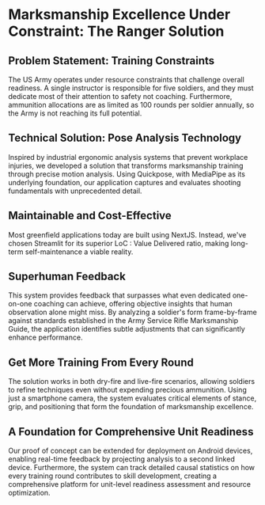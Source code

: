 # Marksmanship Excellence Under Constraint: The Ranger Solution

## Problem Statement: Training Constraints
The US Army operates under resource constraints that challenge overall readiness. A single instructor is responsible for five soldiers, and they must dedicate most of their attention to safety not coaching. Furthermore, ammunition allocations are as limited as 100 rounds per soldier annually, so the Army is not reaching its full potential.

## Technical Solution: Pose Analysis Technology
Inspired by industrial ergonomic analysis systems that prevent workplace injuries, we developed a solution that transforms marksmanship training through precise motion analysis. Using Quickpose, with MediaPipe as its underlying foundation, our application captures and evaluates shooting fundamentals with unprecedented detail. 

## Maintainable and Cost-Effective
Most greenfield applications today are built using NextJS. Instead, we've chosen Streamlit for its superior LoC : Value Delivered ratio, making long-term self-maintenance a viable reality.

## Superhuman Feedback
This system provides feedback that surpasses what even dedicated one-on-one coaching can achieve, offering objective insights that human observation alone might miss. By analyzing a soldier's form frame-by-frame against standards established in the Army Service Rifle Marksmanship Guide, the application identifies subtle adjustments that can significantly enhance performance.

## Get More Training From Every Round
The solution works in both dry-fire and live-fire scenarios, allowing soldiers to refine techniques even without expending precious ammunition. Using just a smartphone camera, the system evaluates critical elements of stance, grip, and positioning that form the foundation of marksmanship excellence.

## A Foundation for Comprehensive Unit Readiness
Our proof of concept can be extended for deployment on Android devices, enabling real-time feedback by projecting analysis to a second linked device. Furthermore, the system can track detailed causal statistics on how every training round contributes to skill development, creating a comprehensive platform for unit-level readiness assessment and resource optimization.